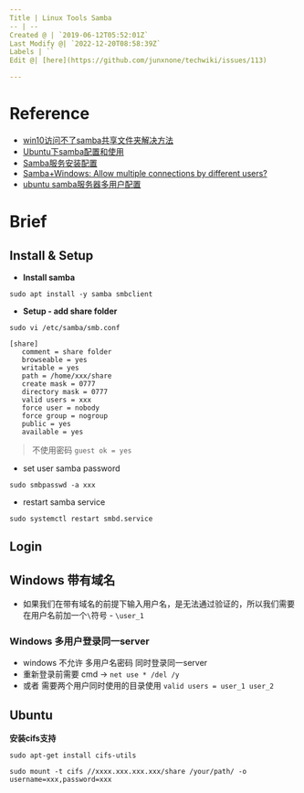 ```yaml
---
Title | Linux Tools Samba
-- | --
Created @ | `2019-06-12T05:52:01Z`
Last Modify @| `2022-12-20T08:58:39Z`
Labels | ``
Edit @| [here](https://github.com/junxnone/techwiki/issues/113)

---
```

# Reference
- [win10访问不了samba共享文件夹解决方法](https://jingyan.baidu.com/article/7c6fb428d62a6e80642c90cc.html) 
- [Ubuntu下samba配置和使用](https://jingyan.baidu.com/article/3a2f7c2ed314ef26afd611a1.html)
- [Samba服务安装配置](https://www.cnblogs.com/erick2/p/5877521.html)
- [Samba+Windows: Allow multiple connections by different users?](https://superuser.com/questions/95872/sambawindows-allow-multiple-connections-by-different-users)
- [ubuntu samba服务器多用户配置](https://www.cnblogs.com/sky-heaven/p/5181234.html)

# Brief

## Install & Setup
- **Install samba**
```
sudo apt install -y samba smbclient
```
- **Setup - add share folder**
```
sudo vi /etc/samba/smb.conf
```

```
[share]
   comment = share folder
   browseable = yes
   writable = yes
   path = /home/xxx/share
   create mask = 0777
   directory mask = 0777
   valid users = xxx
   force user = nobody
   force group = nogroup
   public = yes
   available = yes
```
> 不使用密码 `guest ok = yes`

- set user samba password
```
sudo smbpasswd -a xxx
```
- restart samba service
```
sudo systemctl restart smbd.service
```

## Login
## Windows 带有域名
- 如果我们在带有域名的前提下输入用户名，是无法通过验证的，所以我们需要在用户名前加一个`\`符号 - `\user_1`

### Windows 多用户登录同一server
- windows 不允许 多用户名密码 同时登录同一server
- 重新登录前需要 cmd -> `net use * /del /y`
- 或者 需要两个用户同时使用的目录使用 `valid users = user_1 user_2`

## Ubuntu

**安装cifs支持**

```
sudo apt-get install cifs-utils
```
```
sudo mount -t cifs //xxxx.xxx.xxx.xxx/share /your/path/ -o username=xxx,password=xxx
```


